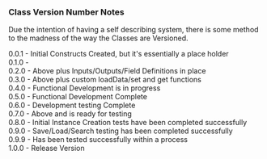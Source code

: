 ### Class Version Number Notes
Due the intention of having a self describing system, there is some method to the madness of the way the Classes are Versioned.

0.0.1 - Initial Constructs Created, but it's essentially a place holder  
0.1.0 -  
0.2.0 - Above plus Inputs/Outputs/Field Definitions in place  
0.3.0 - Above plus custom loadData/set and get functions  
0.4.0 - Functional Development is in progress  
0.5.0 - Functional Development Complete  
0.6.0 - Development testing Complete  
0.7.0 - Above and is ready for testing  
0.8.0 - Initial Instance Creation tests have been completed successfully  
0.9.0 - Save/Load/Search testing has been completed successfully  
0.9.9 - Has been tested successfully within a process  
1.0.0 - Release Version  